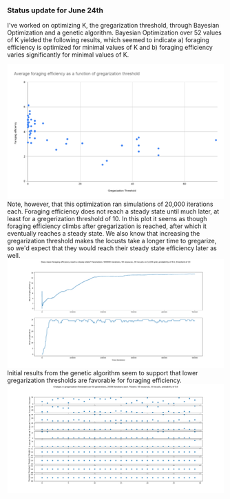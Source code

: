 <h3> Status update for June 24th </h3>
<p> I've worked on optimizing K, the gregarization threshold, through Bayesian Optimization and a genetic algorithm. Bayesian Optimization over 52 values of
K yielded the following results, which seemed to indicate a) foraging efficiency is optimized for minimal values of K and b) foraging efficiency varies significantly for 
minimal values of K. </p>
<img src="https://github.com/ymaltsman/Optimal-Foraging/blob/master/imgs/bayes1.png">
Note, however, that this optimization ran simulations of 20,000 iterations each. Foraging efficiency does not reach a steady state until much later, at least for a gregerization threshold
of 10. In this plot it seems as though foraging efficiency climbs after gregarization is reached, after which it eventually reaches a steady state. We also know that increasing the gregarization 
threshold makes the locusts take a longer time to gregarize, so we'd expect that they would reach their steady state efficiency later as well.
<img src="https://github.com/ymaltsman/Optimal-Foraging/blob/master/imgs/effpostgreg.png">
Initial results from the genetic algorithm seem to support that lower gregarization thresholds are favorable for foraging efficiency.
<img src="https://github.com/ymaltsman/Optimal-Foraging/blob/master/imgs/convergence.png">
